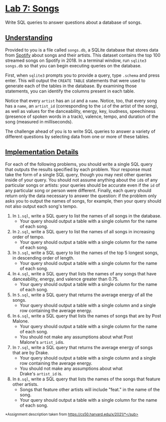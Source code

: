 [Lab 7: Songs](https://cs50.harvard.edu/x/2021/labs/7/#lab-7-songs)
===================================================================

Write SQL queries to answer questions about a database of songs.

[Understanding](https://cs50.harvard.edu/x/2021/labs/7/#understanding)
----------------------------------------------------------------------

Provided to you is a file called `songs.db`, a SQLite database that stores data from [Spotify](https://developer.spotify.com/documentation/web-api/) about songs and their artists. This dataset contains the top 100 streamed songs on Spotify in 2018. In a terminal window, run `sqlite3 songs.db` so that you can begin executing queries on the database.

First, when `sqlite3` prompts you to provide a query, type `.schema` and press enter. This will output the `CREATE TABLE` statements that were used to generate each of the tables in the database. By examining those statements, you can identify the columns present in each table.

Notice that every `artist` has an `id` and a `name`. Notice, too, that every song has a `name`, an `artist_id` (corresponding to the `id` of the artist of the song), as well as values for the danceability, energy, key, loudness, speechiness (presence of spoken words in a track), valence, tempo, and duration of the song (measured in milliseconds).

The challenge ahead of you is to write SQL queries to answer a variety of different questions by selecting data from one or more of these tables.

[Implementation Details](https://cs50.harvard.edu/x/2021/labs/7/#implementation-details)
----------------------------------------------------------------------------------------

For each of the following problems, you should write a single SQL query that outputs the results specified by each problem. Your response must take the form of a single SQL query, though you may nest other queries inside of your query. You should not assume anything about the `id`s of any particular songs or artists: your queries should be accurate even if the `id` of any particular song or person were different. Finally, each query should return only the data necessary to answer the question: if the problem only asks you to output the names of songs, for example, then your query should not also output each song's tempo.

1.  In `1.sql`, write a SQL query to list the names of all songs in the database.
    -   Your query should output a table with a single column for the name of each song.
2.  In `2.sql`, write a SQL query to list the names of all songs in increasing order of tempo.
    -   Your query should output a table with a single column for the name of each song.
3.  In `3.sql`, write a SQL query to list the names of the top 5 longest songs, in descending order of length.
    -   Your query should output a table with a single column for the name of each song.
4.  In `4.sql`, write a SQL query that lists the names of any songs that have danceability, energy, and valence greater than 0.75.
    -   Your query should output a table with a single column for the name of each song.
5.  In `5.sql`, write a SQL query that returns the average energy of all the songs.
    -   Your query should output a table with a single column and a single row containing the average energy.
6.  In `6.sql`, write a SQL query that lists the names of songs that are by Post Malone.
    -   Your query should output a table with a single column for the name of each song.
    -   You should not make any assumptions about what Post Malone's `artist_id`is.
7.  In `7.sql`, write a SQL query that returns the average energy of songs that are by Drake.
    -   Your query should output a table with a single column and a single row containing the average energy.
    -   You should not make any assumptions about what Drake's `artist_id` is.
8.  In `8.sql`, write a SQL query that lists the names of the songs that feature other artists.
    -   Songs that feature other artists will include "feat." in the name of the song.
    -   Your query should output a table with a single column for the name of each song.

<sub>*Assignment description taken from https://cs50.harvard.edu/x/2021/*</sub>

